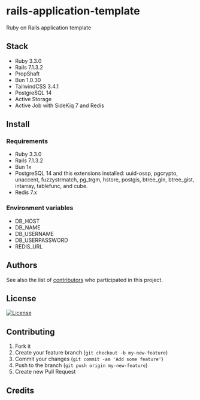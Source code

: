 # rails-application-template
Ruby on Rails application template

## Stack

- Ruby 3.3.0
- Rails 7.1.3.2
- PropShaft
- Bun 1.0.30
- TailwindCSS 3.4.1
- PostgreSQL 14
- Active Storage
- Active Job with SideKiq 7 and Redis

## Install

### Requirements

- Ruby 3.3.0
- Rails 7.1.3.2
- Bun 1x
- PostgreSQL 14 and this extensions installed: uuid-ossp, pgcrypto, unaccent, fuzzystrmatch, pg_trgm, hstore, postgis, btree_gin, btree_gist, intarray, tablefunc, and cube.
- Redis 7.x

### Environment variables

* DB_HOST
* DB_NAME
* DB_USERNAME
* DB_USERPASSWORD
* REDIS_URL


## Authors

See also the list of [contributors](https://github.com/codebuildlab/rails-application-template/contributors) who participated in this project.

## License

[![License](https://img.shields.io/badge/License-Apache_2.0-blue.svg)](https://github.com/codebuildlab/rails-application-template/blob/main/LICENSE)

## Contributing

1. Fork it
2. Create your feature branch (`git checkout -b my-new-feature`)
3. Commit your changes (`git commit -am 'Add some feature'`)
4. Push to the branch (`git push origin my-new-feature`)
5. Create new Pull Request

## Credits